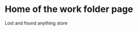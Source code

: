 <!-- ---
navigation:
  title: Lost And Found Anything Store

--- -->

# Home of the work folder page

Lost and found anything store

